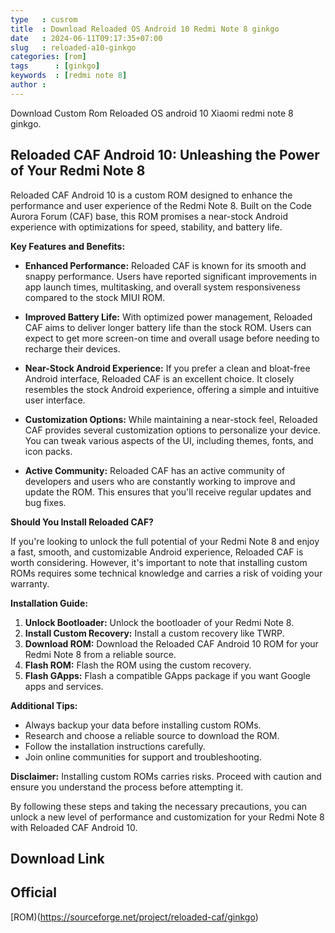 ```yaml
---
type   : cusrom
title  : Download Reloaded OS Android 10 Redmi Note 8 ginkgo
date   : 2024-06-11T09:17:35+07:00
slug   : reloaded-a10-ginkgo
categories: [rom]
tags      : [ginkgo]
keywords  : [redmi note 8]
author : 
---
```


Download Custom Rom Reloaded OS android 10 Xiaomi redmi note 8 ginkgo.


## Reloaded CAF Android 10: Unleashing the Power of Your Redmi Note 8

Reloaded CAF Android 10 is a custom ROM designed to enhance the performance and user experience of the Redmi Note 8. Built on the Code Aurora Forum (CAF) base, this ROM promises a near-stock Android experience with optimizations for speed, stability, and battery life.

**Key Features and Benefits:**

* **Enhanced Performance:** Reloaded CAF is known for its smooth and snappy performance. Users have reported significant improvements in app launch times, multitasking, and overall system responsiveness compared to the stock MIUI ROM.

* **Improved Battery Life:** With optimized power management, Reloaded CAF aims to deliver longer battery life than the stock ROM. Users can expect to get more screen-on time and overall usage before needing to recharge their devices.

* **Near-Stock Android Experience:** If you prefer a clean and bloat-free Android interface, Reloaded CAF is an excellent choice. It closely resembles the stock Android experience, offering a simple and intuitive user interface.

* **Customization Options:** While maintaining a near-stock feel, Reloaded CAF provides several customization options to personalize your device. You can tweak various aspects of the UI, including themes, fonts, and icon packs.

* **Active Community:** Reloaded CAF has an active community of developers and users who are constantly working to improve and update the ROM. This ensures that you'll receive regular updates and bug fixes.

**Should You Install Reloaded CAF?**

If you're looking to unlock the full potential of your Redmi Note 8 and enjoy a fast, smooth, and customizable Android experience, Reloaded CAF is worth considering. However, it's important to note that installing custom ROMs requires some technical knowledge and carries a risk of voiding your warranty.

**Installation Guide:**

1. **Unlock Bootloader:** Unlock the bootloader of your Redmi Note 8.
2. **Install Custom Recovery:** Install a custom recovery like TWRP.
3. **Download ROM:** Download the Reloaded CAF Android 10 ROM for your Redmi Note 8 from a reliable source.
4. **Flash ROM:** Flash the ROM using the custom recovery.
5. **Flash GApps:** Flash a compatible GApps package if you want Google apps and services.

**Additional Tips:**

* Always backup your data before installing custom ROMs.
* Research and choose a reliable source to download the ROM.
* Follow the installation instructions carefully.
* Join online communities for support and troubleshooting.

**Disclaimer:** Installing custom ROMs carries risks. Proceed with caution and ensure you understand the process before attempting it.

By following these steps and taking the necessary precautions, you can unlock a new level of performance and customization for your Redmi Note 8 with Reloaded CAF Android 10.



## Download Link
## Official
[ROM)(https://sourceforge.net/project/reloaded-caf/ginkgo)

